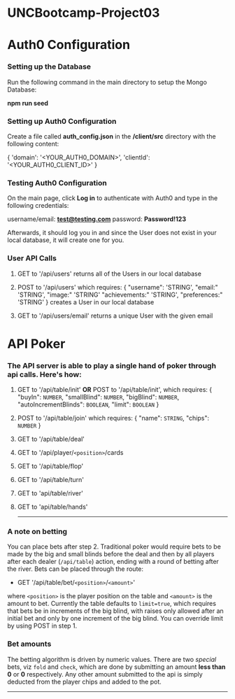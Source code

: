 # UNCBootcamp-Project03

# Auth0 Configuration

### Setting up the Database

Run the following command in the main directory to setup the Mongo Database:

**npm run seed**

### Setting up Auth0 Configuration

Create a file called **auth_config.json** in the **/client/src** directory with the following content:

{
'domain': '<YOUR_AUTH0_DOMAIN>',
'clientId': '<YOUR_AUTH0_CLIENT_ID>'
}

### Testing Auth0 Configuration

On the main page, click **Log in** to authenticate with Auth0 and type in the following credentials:

username/email: **test@testing.com**
password: **Password!123**

Afterwards, it should log you in and since the User does not exist in your local database, it will create one for you.

### User API Calls

1. GET to '/api/users' returns all of the Users in our local database
2. POST to '/api/users' which requires:
   {
   "username": 'STRING',
   "email:" 'STRING',
   "image:" 'STRING'
   "achievements:" 'STRING',
   "preferences:" 'STRING'
   }
   creates a User in our local database

3. GET to '/api/users/email' returns a unique User with the given email

# API Poker

### The API server is able to play a single hand of poker through api calls. Here's how:

1. GET to '/api/table/init' **OR** POST to '/api/table/init', which requires:
   {
   "buyIn": `NUMBER`,
   "smallBlind": `NUMBER`,
   "bigBlind": `NUMBER`,
   "autoIncrementBlinds": `BOOLEAN`,
   "limit": `BOOLEAN`
   }

2. POST to '/api/table/join' which requires:
   {
   "name": `STRING`,
   "chips": `NUMBER`
   }

3. GET to '/api/table/deal'

4. GET to '/api/player/`<position>`/cards

5. GET to '/api/table/flop'

6. GET to '/api/table/turn'

7. GET to 'api/table/river'

8. GET to 'api/table/hands'
   <hr/>

### A note on betting

You can place bets after step 2. Traditional poker would require bets to be made by the big and small blinds before the deal and then by all players after each dealer (`/api/table`) action, ending with a round of betting after the river. Bets can be placed through the route:

- GET '/api/table/bet/`<position>`/`<amount>`'

where `<position>` is the player position on the table and `<amount>` is the amount to bet. Currently the table defaults to `limit=true`,
which requires that bets be in increments of the big blind, with raises only allowed after an initial bet and only by one increment
of the big blind. You can override limit by using POST in step 1.

### Bet amounts

The betting algorithm is driven by numeric values. There are two _special_ bets, viz `fold` and `check`, which are done by submitting an amount **less than 0** or **0** respectively. Any other amount submitted to the api is simply deducted from the player chips and added to the pot.

<hr/>

